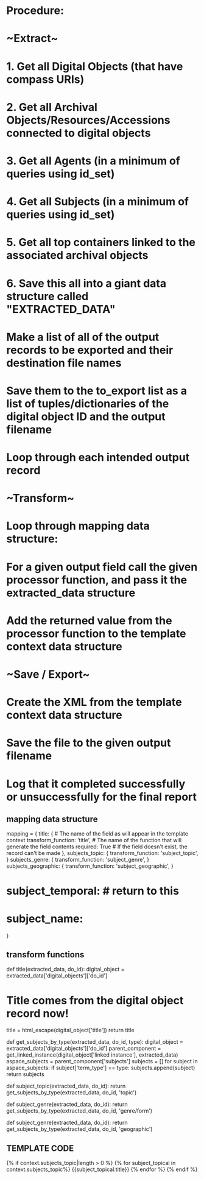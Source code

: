 # Procedure:

# ~Extract~
# 1. Get all Digital Objects (that have compass URIs)
# 2. Get all Archival Objects/Resources/Accessions connected to digital objects
# 3. Get all Agents (in a minimum of queries using id_set)
# 4. Get all Subjects (in a minimum of queries using id_set)
# 5. Get all top containers linked to the associated archival objects
# 6. Save this all into a giant data structure called "EXTRACTED_DATA"

# Make a list of all of the output records to be exported and their destination file names
# Save them to the to_export list as a list of tuples/dictionaries of the digital object ID and the output filename

# Loop through each intended output record
  # ~Transform~
  # Loop through mapping data structure:
  #   For a given output field call the given processor function, and pass it the extracted_data structure
  #   Add the returned value from the processor function to the template context data structure
  #
  # ~Save / Export~
  # Create the XML from the template context data structure
  # Save the file to the given output filename
  # Log that it completed successfully or unsuccessfully for the final report

## mapping data structure
mapping = {
  title: {                       # The name of the field as will appear in the template context
    transform_function: 'title', # The name of the function that will generate the field contents
    required: True               # If the field doesn't exist, the record can't be made
  },
  subjects_topic: {
    transform_function: 'subject_topic',
  }
  subjects_genre: {
    transform_function: 'subject_genre',
  }
  subjects_geographic: {
    transform_function: 'subject_geographic',
  }
  #  subject_temporal: # return to this
  # subject_name:
}

## transform functions
def title(extracted_data, do_id):
  digital_object = extracted_data['digital_objects']['do_id']
  # Title comes from the digital object record now!
  title = html_escape(digital_object['title'])
  return title

def get_subjects_by_type(extracted_data, do_id, type):
  digital_object = extracted_data['digital_objects']['do_id']
  parent_component = get_linked_instance(digital_object['linked instance'], extracted_data)
  aspace_subjects = parent_component['subjects']
  subjects = []
  for subject in aspace_subjects:
    if subject['term_type'] == type:
      subjects.append(subject)
  return subjects

def subject_topic(extracted_data, do_id):
  return get_subjects_by_type(extracted_data, do_id, 'topic')

def subject_genre(extracted_data, do_id):
  return get_subjects_by_type(extracted_data, do_id, 'genre/form')

def subject_genre(extracted_data, do_id):
  return get_subjects_by_type(extracted_data, do_id, 'geographic')


## TEMPLATE CODE

{% if context.subjects_topic|length > 0 %}
  {% for subject_topical in context.subjects_topic%}
  <subject><topic>{{subject_topical.title}}</topic></subject>
  {% endfor %}
{% endif %}
